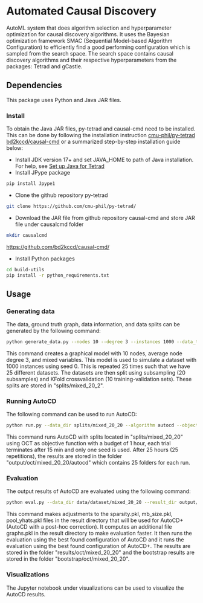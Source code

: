 # Automated Causal Discovery

AutoML system that does algorithm selection and hyperparameter optimization for causal discovery algorithms. It uses the Bayesian optimization framework SMAC (Sequential Model-based Algorithm Configuration) to efficiently find a good performing configuration which is sampled from the search space. The search space contains causal discovery algorithms and their respective hyperparameters from the packages: Tetrad and gCastle.

## Dependencies

This package uses Python and Java JAR files.

### Install

To obtain the Java JAR files, py-tetrad and causal-cmd need to be installed. This can be done by following the installation instruction [cmu-phil/py-tetrad](https://github.com/cmu-phil/py-tetrad/) [bd2kccd/causal-cmd](https://github.com/bd2kccd/causal-cmd/) or a summarized step-by-step installation guide below:

* Install JDK version 17+ and set JAVA_HOME to path of Java installation. For help, see [Set up Java for Tetrad](https://github.com/cmu-phil/tetrad/wiki/Setting-up-Java-for-Tetrad)
* Install JPype package 
```bash
pip install Jpype1
```
* Clone the github repository py-tetrad
```bash
git clone https://github.com/cmu-phil/py-tetrad/
```
* Download the JAR file from github repository causal-cmd and store JAR file under causalcmd folder
```bash
mkdir causalcmd
```
https://github.com/bd2kccd/causal-cmd/ 
* Install Python packages
```bash
cd build-utils
pip install -r python_requirements.txt
```

## Usage

### Generating data

The data, ground truth graph, data information, and data splits can be generated by the following command:
```bash
python generate_data.py --nodes 10 --degree 3 --instances 1000 --data_type mixed --repetition 25 --subsamples 20 --folds 10 --seed 0
```
This command creates a graphical model with 10 nodes, average node degree 3, and mixed variables. This model is used to simulate a dataset with 1000 instances using seed 0. This is repeated 25 times such that we have 25 different datasets. The datasets are then split using subsampling (20 subsamples) and KFold crossvalidation (10 training-validation sets). These splits are stored in "splits/mixed_20_2".

### Running AutoCD

The following command can be used to run AutoCD:
```bash
python run.py --data_dir splits/mixed_20_20 --algorithm autocd --objective_function oct --walltime_limit 3600 --trial_walltime_limit 900 -deterministic --repetitions 25 --seed 0
```
This command runs AutoCD with splits located in "splits/mixed_20_20" using OCT as objective function with a budget of 1 hour, each trial terminates after 15 min and only one seed is used. After 25 hours (25 repetitions), the results are stored in the folder "output/oct/mixed_20_20/autocd" which contains 25 folders for each run.

### Evaluation

The output results of AutoCD are evaluated using the following command:
```bash
python eval.py --data_dir data/dataset/mixed_20_20 --result_dir output/oct/mixed_20_20/autocd --sample_size 5 --n_samples 1000 --trial_walltime_limit 900 --repetitions 25 --seed 0 
```
This command makes adjustments to the sparsity.pkl, mb_size.pkl, pool_yhats.pkl files in the result directory that will be used for AutoCD+ (AutoCD with a post-hoc correction). It computes an additional file graphs.pkl in the result directory to make evaluation faster. It then runs the evaluation using the best found configuration of AutoCD and it runs the evaluation using the best found configuration of AutoCD+. The results are stored in the folder "results/oct/mixed_20_20" and the bootstrap results are stored in the folder "bootstrap/oct/mixed_20_20".

### Visualizations

The Jupyter notebook under visualizations can be used to visualize the AutoCD results.
